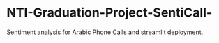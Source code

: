 # NTI-Graduation-Project-SentiCall-
Sentiment analysis for Arabic Phone Calls and streamlit deployment. 
